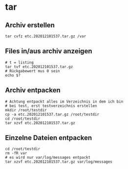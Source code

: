 # tar 

## Archiv erstellen 

```
tar cvfz etc.202012101537.tar.gz /var
```

## Files in/aus archiv anzeigen 
```
# t = listing 
tar tvf etc.202012101537.tar.gz 
# Rückgabewert mus 0 sein 
echo $? 
```

## Archiv entpacken 

```
# Achtung entpackt alles im Verzeichnis in dem ich bin 
# bei test, erst testverzeichnis erstellen 
mkdir /root/testdir
cp -a etc.202012101537.tar.gz /root/testdir
cd /root/testdir 
tar xzvf etc.202012101537.tar.gz 
```

## Einzelne Dateien entpacken 

```
cd /root/testdir 
rm -fR var 
# es wird nur var/log/messages entpackt 
tar xzvf etc.202012101537.tar.gz var/log/messages 
```
